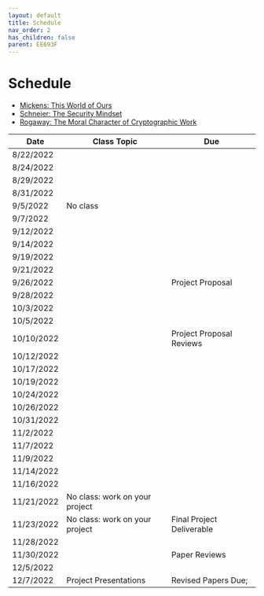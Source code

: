 ```yaml
---
layout: default
title: Schedule
nav_order: 2
has_children: false
parent: EE693F
---
```


# Schedule 

- [Mickens: This World of Ours](papers/mickens.pdf)
- [Schneier: The Security Mindset](https://www.schneier.com/blog/archives/2008/03/the_security_mi_1.html)
- [Rogaway: The Moral Character of Cryptographic Work](papers/rogaway.pdf)

| Date       | Class Topic                                           | Due |
|------------|-------------------------------------------------------|-----|
|  8/22/2022 |                                                       |     |
|  8/24/2022 |                                                       |     |
|  8/29/2022 |                                                       |     |
|  8/31/2022 |                                                       |     |
|   9/5/2022 | No class                                              |     |
|   9/7/2022 |                                                       |     |
|  9/12/2022 |                                                       |     |
|  9/14/2022 |                                                       |     |
|  9/19/2022 |                                                       |     |
|  9/21/2022 |                                                       |     |
|  9/26/2022 |                                                       | Project Proposal |
|  9/28/2022 |                                                       |     |
|  10/3/2022 |                                                       |     |
|  10/5/2022 |                                                       |     |
| 10/10/2022 |                                                       | Project Proposal Reviews |
| 10/12/2022 |                                                       |     |
| 10/17/2022 |                                                       |     |
| 10/19/2022 |                                                       |     |
| 10/24/2022 |                                                       |     |
| 10/26/2022 |                                                       |     |
| 10/31/2022 |                                                       |     |
|  11/2/2022 |                                                       |     |
|  11/7/2022 |                                                       |     |
|  11/9/2022 |                                                       |     |
| 11/14/2022 |                                                       |     |
| 11/16/2022 |                                                       |     |
| 11/21/2022 | No class: work on your project                        |     |
| 11/23/2022 | No class: work on your project                        | Final Project Deliverable |
| 11/28/2022 |                                                       |     |
| 11/30/2022 |                                                       | Paper Reviews |
|  12/5/2022 |                                                       |     |
|  12/7/2022 | Project Presentations                                 | Revised Papers Due; |